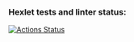 ### Hexlet tests and linter status:
[![Actions Status](https://github.com/ilia-rassolov/python-project-52/actions/workflows/hexlet-check.yml/badge.svg)](https://github.com/ilia-rassolov/python-project-52/actions)
